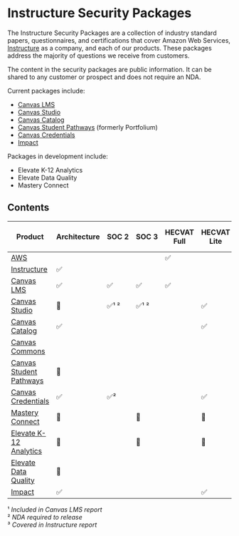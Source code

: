 # Instructure Security Packages
The Instructure Security Packages are a collection of industry standard papers, questionnaires, and certifications that cover Amazon Web Services, [Instructure](https://www.instructure.com/) as a company, and each of our products. These packages address the majority of questions we receive from customers.

The content in the security packages are public information. It can be shared to any customer or prospect and does not require an NDA.

Current packages include:
- [Canvas LMS](https://github.com/thedannywahl/instructure-security-package/archive/refs/heads/canvas-lms.zip)
- [Canvas Studio](https://github.com/thedannywahl/instructure-security-package/archive/refs/heads/canvas-studio.zip)
- [Canvas Catalog](https://github.com/thedannywahl/instructure-security-package/archive/refs/heads/canvas-catalog.zip)
- [Canvas Student Pathways](https://github.com/thedannywahl/instructure-security-package/archive/refs/heads/canvas-student-pathways.zip) (formerly Portfolium)
- [Canvas Credentials](https://github.com/thedannywahl/instructure-security-package/archive/refs/heads/canvas-credentials.zip)
- [Impact](https://github.com/thedannywahl/instructure-security-package/archive/refs/heads/impact.zip)

Packages in development include:
- Elevate K-12 Analytics
- Elevate Data Quality
- Mastery Connect

## Contents
| Product                                                                                                              | Architecture | SOC&nbsp;2 | SOC&nbsp;3 | HECVAT Full | HECVAT Lite | PCI SAQ-D | PCI SRM | ISO 27001 | CAIQ    | Cyber Essentials | COI     | Security Program | Business Continuity | Penetration Test&nbsp;Results | Quality Assurance | Data Protection |
| -------------------------------------------------------------------------------------------------------------------- | ------------ | ---------- | ---------- | ----------- | ----------- | --------- | ------- | --------- | ------- | ---------------- | ------- | ---------------- | ------------------- | ----------------------------- | ----------------- | --------------- | 
| [AWS](https://aws.amazon.com)                                                                                        |              |            |            | &#9989;     |             |           |         |           | &#9989; | &#9989;          | &#9989; |                  |                     |                               |                   |                 |
| [Instructure](https://www.instructure.com/)                                                                          | &#9989;      |            |            |             |             |           |         | &#9989;   | &#9989; | &#9989;          | &#9989; | &#9989;          | &#9989;             | &#9989;                       | &#9989;           | &#x1F6A7;       |
| [Canvas LMS](https://www.instructure.com/higher-education/products/canvas/canvas-lms)                                | &#9989;      | &#9989;    | &#9989;    | &#9989;     |             |           |         |           |         |                  |         |                  |                     | ³                             |                   |                 |
| [Canvas Studio](https://www.instructure.com/higher-education/products/canvas/canvas-studio)                          | &#x1F6A7;    | &#9989;¹ ² | &#9989;¹ ² |             | &#9989;     |           |         |           |         |                  |         |                  |                     | ³                             |                   |                 |
| [Canvas Catalog](https://www.instructure.com/higher-education/products/canvas/canvas-catalog)                        | &#9989;      |            |            |             | &#9989;     | &#9989;   | &#9989; |           |         |                  |         |                  |                     | ³                             |                   |                 |
| [Canvas Commons](https://lor.instructure.com/)                                                                       |              |            |            |             |             |           |         |           |         |                  |         |                  |                     | ³                             |                   |                 |
| [Canvas Student Pathways](https://community.canvaslms.com/t5/Canvas-Student-Pathways-and/ct-p/portfolio)             | &#x1F6A7;    |            |            |             |             |           |         |           |         |                  |         |                  |                     | ³                             |                   |                 |
| [Canvas Credentials](https://www.instructure.com/higher-education/products/canvas/canvas-credentials-digital-badges) | &#9989;      | &#9989;²   |            |             | &#9989;     |           |         |           |         |                  |         |                  |                     |                               |                   |                 |
| [Mastery Connect](https://www.instructure.com/k12/products/mastery/mastery-connect)                                  | &#x1F6A7;    |            | &#x1F6A7;  |             | &#x1F6A7;   |           |         |           |         |                  |         |                  |                     | ³                             |                   |                 |
| [Elevate K-12 Analytics](https://www.instructure.com/k12/products/elevate/elevate-k12-analytics)                     | &#x1F6A7;    |            | &#x1F6A7;  |             | &#x1F6A7;   |           |         |           |         |                  |         |                  |                     |                               |                   |                 |
| [Elevate Data Quality](https://www.instructure.com/k12/products/elevate/elevate-data-quality)                        | &#x1F6A7;    |            |            |             |             |           |         |           |         |                  |         |                  |                     |                               |                   |                 |
| [Impact](https://www.instructure.com/higher-education/products/impact)                                               | &#9989;      |            |            |             | &#9989;     |           |         |           |         |                  |         |                  |                     |                               |                   |                 |

¹ _Included in Canvas LMS report_<br>
² _NDA required to release_<br>
³ _Covered in Instructure report_

